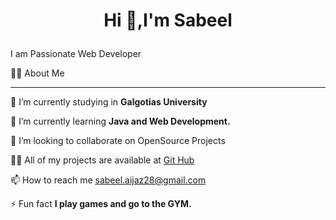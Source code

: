 <h1><p style="text-align:center">Hi 👋,I'm Sabeel</p></h1>

<p>I am Passionate Web Developer </p>
<p>🙋‍♂️ About Me</p><hr>
<p>🔭 I’m currently studying in <b>Galgotias University</b></p>

<p>🌱 I’m currently learning <b>Java and Web Development.</b></p>

<p>👯 I’m looking to collaborate on OpenSource Projects</p>

<p>👨‍💻 All of my projects are available at <a href="https://github.com/sabeel28">Git Hub</a></p>

<p>📫 How to reach me <a href="https://mail.google.com/mail/u/0/#inbox">sabeel.aijaz28@gmail.com</a></p>

<p>⚡ Fun fact <b>I play games and go to the GYM.</b></p>

<!---
sabeel28/sabeel28 is a ✨ special ✨ repository because its `README.md` (this file) appears on your GitHub profile.
You can click the Preview link to take a look at your changes.
--->
